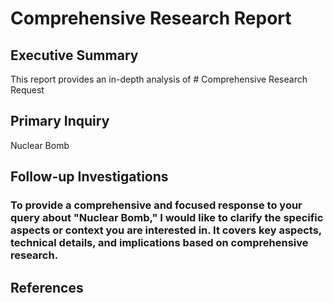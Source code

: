 # Comprehensive Research Report

## Executive Summary

This report provides an in-depth analysis of # Comprehensive Research Request

## Primary Inquiry
Nuclear Bomb

## Follow-up Investigations
### To provide a comprehensive and focused response to your query about "Nuclear Bomb," I would like to clarify the specific aspects or context you are interested in. It covers key aspects, technical details, and implications based on comprehensive research.

## References

